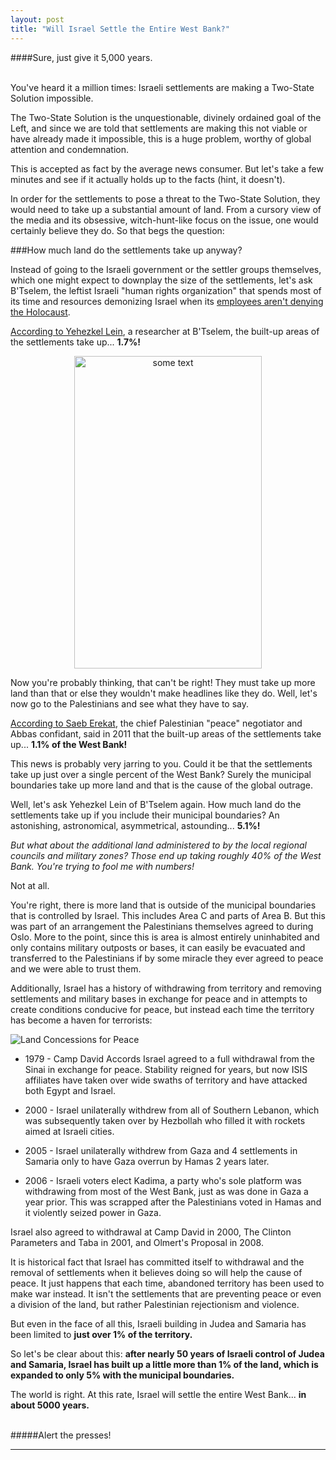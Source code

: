 ```yaml
---
layout: post
title: "Will Israel Settle the Entire West Bank?"
---
```


####Sure, just give it 5,000 years. <br/><br/>

You've heard it a million times: Israeli settlements are making a Two-State Solution impossible.

The Two-State Solution is the unquestionable, divinely ordained goal of the Left, and since we are told that settlements are making this not viable or have already made it impossible, this is a huge problem, worthy of global attention and condemnation.

This is accepted as fact by the average news consumer. But let's take a few minutes and see if it actually holds up to the facts (hint, it doesn't).

In order for the settlements to pose a threat to the Two-State Solution, they would need to take up a substantial amount of land. From a cursory view of the media and its obsessive, witch-hunt-like focus on the issue, one would certainly believe they do. So that begs the question:

###How much land do the settlements take up anyway?

Instead of going to the Israeli government or the settler groups themselves, which one might expect to downplay the size of the settlements, let's ask B'Tselem, the leftist Israeli "human rights organization" that spends most of its time and resources demonizing Israel when its [employees aren't denying the Holocaust](http://www.algemeiner.com/2014/10/05/israeli-human-rights-group-btselem-admits-holocaust-denier-in-ranks-video/).

[According to Yehezkel Lein](http://www.thirdworldtraveler.com/Israel/Israeli_Settlements.html), a researcher at B'Tselem, the built-up areas of the settlements take up... **1.7%!**

<center><IMG SRC="https://i.imgur.com/qkADCT9.jpg" ALT="some text" WIDTH=300 HEIGHT=500></center>

Now you're probably thinking, that can't be right! They must take up more land than that or else they wouldn't make headlines like they do. Well, let's now go to the Palestinians and see what they have to say.

[According to Saeb Erekat](http://www.haaretz.com/news/diplomacy-defense/erekat-olmert-offered-palestinians-territorial-equivalent-of-west-bank-1.393484), the chief Palestinian "peace" negotiator and Abbas confidant, said in 2011 that the built-up areas of the settlements take up... **1.1% of the West Bank!**

This news is probably very jarring to you. Could it be that the settlements take up just over a single percent of the West Bank? Surely the municipal boundaries take up more land and that is the cause of the global outrage.

Well, let's ask Yehezkel Lein of B'Tselem again. How much land do the settlements take up if you include their municipal boundaries? An astonishing, astronomical, asymmetrical, astounding... **5.1%!**

*But what about the additional land administered to by the local regional councils and military zones? Those end up taking roughly 40% of the West Bank. You're trying to fool me with numbers!*

Not at all.

You're right, there is more land that is outside of the municipal boundaries that is controlled by Israel. This includes Area C and parts of Area B. But this was part of an arrangement the Palestinians themselves agreed to during Oslo. More to the point, since this is area is almost entirely uninhabited and only contains military outposts or bases, it can easily be evacuated and transferred to the Palestinians if by some miracle they ever agreed to peace and we were able to trust them.

Additionally, Israel has a history of withdrawing from territory and removing settlements and military bases in exchange for peace and in attempts to create conditions conducive for peace, but instead each time the territory has become a haven for terrorists:

![Land Concessions for Peace](https://i.imgur.com/pnfRR3h.jpg)

* 1979 - Camp David Accords Israel agreed to a full withdrawal from the Sinai in exchange for peace. Stability reigned for years, but now ISIS affiliates have taken over wide swaths of territory and have attacked both Egypt and Israel.

* 2000 - Israel unilaterally withdrew from all of Southern Lebanon, which was subsequently taken over by Hezbollah who filled it with rockets aimed at Israeli cities.

* 2005 - Israel unilaterally withdrew from Gaza and 4 settlements in Samaria only to have Gaza overrun by Hamas 2 years later.

* 2006 - Israeli voters elect Kadima, a party who's sole platform was withdrawing from most of the West Bank, just as was done in Gaza a year prior. This was scrapped after the Palestinians voted in Hamas and it violently seized power in Gaza.

Israel also agreed to withdrawal at Camp David in 2000, The Clinton Parameters and Taba in 2001, and Olmert's Proposal in 2008. 

It is historical fact that Israel has committed itself to withdrawal and the removal of settlements when it believes doing so will help the cause of peace. It just happens that each time, abandoned territory has been used to make war instead. It isn't the settlements that are preventing peace or even a division of the land, but rather Palestinian rejectionism and violence.

But even in the face of all this, Israeli building in Judea and Samaria has been limited to **just over 1% of the territory.**

So let's be clear about this: **after nearly 50 years of Israeli control of Judea and Samaria, Israel has built up a little more than 1% of the land, which is expanded to only 5% with the municipal boundaries.**

The world is right. At this rate, Israel will settle the entire West Bank... **in about 5000 years.**

<br>
#####Alert the presses!

<br>

____
